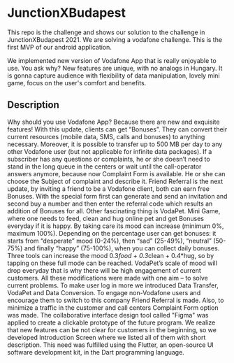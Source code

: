 # JunctionXBudapest
  This repo is the challenge and shows our solution to the challenge in JunctionXBudapest 2021. We are solving a vodafone challenge. This is the first MVP of our android application.

  We implemented new version of Vodafone App that is really enjoyable to use. You ask why? New features are unique, with no analogs in Hungary. It is gonna capture audience with flexibility of data manipulation, lovely mini game, focus on the user's comfort and benefits.

## Description
  Why should you use Vodafone App? Because there are new and exquisite features! With this update, clients can get “Bonuses”. They can convert their current resources (mobile data, SMS, calls and bonuses) to anything necessary. Moreover, it is possible to transfer up to 500 MB per day to any other Vodafone user (but not applicable for infinite data packages). If a subscriber has any questions or complaints, he or she doesn’t need to stand in the long queue in the centers or wait until the call-operator answers anymore, because now Complaint Form is available. He or she can choose the Subject of complaint and describe it. Friend Referral is the next update, by inviting a friend to be a Vodafone client, both can earn free Bonuses. With the special form first can generate and send an invitation and second buy a number and then enter the referral code which results an addition of Bonuses for all. Other fascinating thing is VodaPet. Mini Game, where one needs to feed, clean and hug online pet and get Bonuses everyday if it is happy. By taking care its mood can increase (minimum 0%, maximum 100%). Depending on the percentage user can get bonuses: it starts from “desperate” mood (0-24%), then “sad” (25-49%), “neutral” (50-75%) and finally “happy” (75-100%), when you can collect daily bonuses. Three tools can increase the mood 0.3*food + 0.3*clean + 0.4*hug, so by tapping on these full mode can be reached. VodaPet’s scale of mood will drop everyday that is why there will be high engagement of current customers.
All these modifications were made with one aim – to solve current problems. To make user log in more we introduced Data Transfer, VodaPet and Data Conversion. To engage non-Vodafone users and encourage them to switch to this company Friend Referral is made. Also, to minimize a traffic in the customer and call centers Complaint Form option was made. The collaborative interface design tool called "Figma" was applied to create a clickable prototype of the future program.
We realize that new features can be not clear for customers in the beginning, so we developed Introduction Screen where we listed all of them with short description. This need was fulfilled using the Flutter, an open-source UI software development kit, in the Dart programming language.

